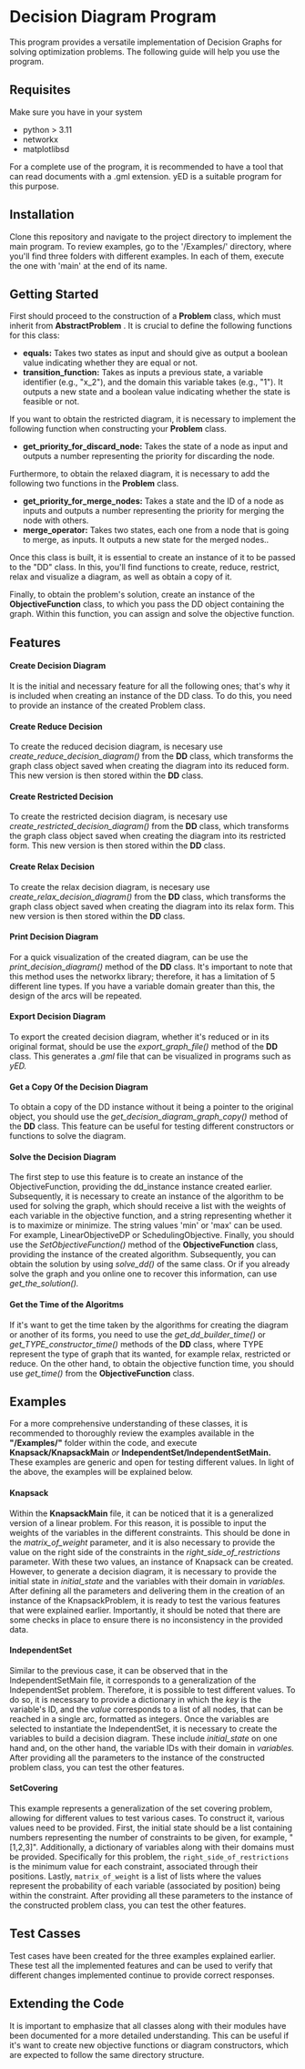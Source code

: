 # Decision Diagram Program

This program provides a versatile implementation of Decision Graphs for solving optimization problems. The following guide will help you use the program.

## Requisites

Make sure you have in your system

* python > 3.11
* networkx
* matplotlibsd

For a complete use of the program, it is recommended to have a tool that can read documents with a .gml extension. yED is a suitable program for this purpose.

## Installation

Clone this repository and navigate to the project directory to implement the main program. To review examples, go to the '/Examples/' directory, where you'll find three folders with different examples. In each of them, execute the one with 'main' at the end of its name.

## Getting Started

First should proceed to the construction of a **Problem** class, which must inherit from  **AbstractProblem** . It is crucial to define the following functions for this class:

* **equals:** Takes two states as input and should give as output a boolean value indicating whether they are equal or not.
* **transition_function:** Takes as inputs a previous state, a variable identifier (e.g., "x_2"), and the domain this variable takes (e.g., "1"). It outputs a new state and a boolean value indicating whether the state is feasible or not.

If you want to obtain the restricted diagram, it is necessary to implement the following function when constructing your **Problem** class.

* **get_priority_for_discard_node:** Takes the state of a node as input and outputs a number representing the priority for discarding the node.

Furthermore, to obtain the relaxed diagram, it is necessary to add the following two functions in the **Problem** class.

* **get_priority_for_merge_nodes:** Takes a state and the ID of a node as inputs and outputs a number representing the priority for merging the node with others.
* **merge_operator:** Takes two states, each one from a node that is going to merge, as inputs. It outputs a new state for the merged nodes..

Once this class is built, it is essential to create an instance of it to be passed to the "DD" class. In this, you'll find functions to create, reduce, restrict, relax and visualize a diagram, as well as obtain a copy of it.

Finally, to obtain the problem's solution, create an instance of the **ObjectiveFunction** class, to which you pass the DD object containing the graph. Within this function, you can assign and solve the objective function.

## Features

#### Create Decision Diagram

It is the initial and necessary feature for all the following ones; that's why it is included when creating an instance of the DD class. To do this, you need to provide an instance of the created Problem class.

#### Create Reduce Decision

To create the reduced decision diagram, is necesary use *create_reduce_decision_diagram()* from the **DD** class, which transforms the graph class object saved when creating the diagram into its reduced form. This new version is then stored within the **DD** class.

#### Create Restricted Decision

To create the restricted decision diagram, is necesary use *create_restricted_decision_diagram()* from the **DD** class, which transforms the graph class object saved when creating the diagram into its restricted form. This new version is then stored within the **DD** class.

#### Create Relax Decision

To create the relax decision diagram, is necesary use *create_relax_decision_diagram()* from the **DD** class, which transforms the graph class object saved when creating the diagram into its relax form. This new version is then stored within the **DD** class.

#### Print Decision Diagram

For a quick visualization of the created diagram, can be use the *print_decision_diagram()* method of the **DD** class. It's important to note that this method uses the networkx library; therefore, it has a limitation of 5 different line types. If you have a variable domain greater than this, the design of the arcs will be repeated.

#### Export Decision Diagram

To export the created decision diagram, whether it's reduced or in its original format, should be use the *export_graph_file()* method of the **DD** class. This generates a *.gml* file that can be visualized in programs such as *yED.*

#### Get a Copy Of the Decision Diagram

To obtain a copy of the DD instance without it being a pointer to the original object, you should use the *get_decision_diagram_graph_copy()* method of the **DD** class. This feature can be useful for testing different constructors or functions to solve the diagram.

#### Solve the Decision Diagram

The first step to use this feature is to create an instance of the ObjectiveFunction, providing the dd_instance instance created earlier. Subsequently, it is necessary to create an instance of the algorithm to be used for solving the graph, which should receive a list with the weights of each variable in the objective function, and a string representing whether it is to maximize or minimize. The string values 'min' or 'max' can be used. For example, LinearObjectiveDP or SchedulingObjective. Finally, you should use the *SetObjectiveFunction()* method of the **ObjectiveFunction** class, providing the instance of the created algorithm. Subsequently, you can obtain the solution by using *solve_dd()* of the same class. Or if you already solve the graph and you online one to recover this information, can use *get_the_solution().*

#### Get the Time of the Algoritms

If it's want to get the time taken by the algorithms for creating the diagram or another of its forms, you need to use the *get_dd_builder_time()* or *get_TYPE_constructor_time()* methods of the **DD** class, where TYPE represent the type of graph that its wanted, for example relax, restricted or reduce. On the other hand, to obtain the objective function time, you should use *get_time()* from the **ObjectiveFunction** class.

## Examples

For a more comprehensive understanding of these classes, it is recommended to thoroughly review the examples available in the **"/Examples/"** folder within the code, and execute **Knapsack/KnapsackMain** *or* **IndependentSet/IndependentSetMain.** These examples are generic and open for testing different values. In light of the above, the examples will be explained below.

#### Knapsack

Within the **KnapsackMain** file, it can be noticed that it is a generalized version of a linear problem. For this reason, it is possible to input the weights of the variables in the different constraints. This should be done in the *matrix_of_weight* parameter, and it is also necessary to provide the value on the right side of the constraints in the *right_side_of_restrictions* parameter. With these two values, an instance of Knapsack can be created. However, to generate a decision diagram, it is necessary to provide the initial state in *initial_state* and the variables with their domain in *variables.* After defining all the parameters and delivering them in the creation of an instance of the KnapsackProblem, it is ready to test the various features that were explained earlier. Importantly, it should be noted that there are some checks in place to ensure there is no inconsistency in the provided data.

#### IndependentSet

Similar to the previous case, it can be observed that in the IndependentSetMain file, it corresponds to a generalization of the IndependentSet problem. Therefore, it is possible to test different values. To do so, it is necessary to provide a dictionary in which the *key* is the variable's ID, and the *value* corresponds to a list of all nodes, that can be reached in a single arc, formatted as integers. Once the variables are selected to instantiate the IndependentSet, it is necessary to create the variables to build a decision diagram. These include *initial_state* on one hand and, on the other hand, the variable IDs with their domain in *variables.* After providing all the parameters to the instance of the constructed problem class, you can test the other features.

#### SetCovering

This example represents a generalization of the set covering problem, allowing for different values to test various cases. To construct it, various values need to be provided. First, the initial state should be a list containing numbers representing the number of constraints to be given, for example, "[1,2,3]". Additionally, a dictionary of variables along with their domains must be provided. Specifically for this problem, the `right_side_of_restrictions` is the minimum value for each constraint, associated through their positions. Lastly, `matrix_of_weight` is a list of lists where the values represent the probability of each variable (associated by position) being within the constraint. After providing all these parameters to the instance of the constructed problem class, you can test the other features.

## Test Casses

Test cases have been created for the three examples explained earlier. These test all the implemented features and can be used to verify that different changes implemented continue to provide correct responses.

## Extending the Code

It is important to emphasize that all classes along with their modules have been documented for a more detailed understanding. This can be useful if it's want to create new objective functions or diagram constructors, which are expected to follow the same directory structure.